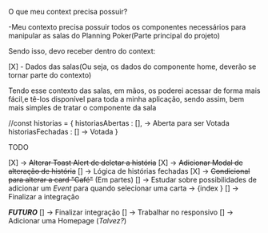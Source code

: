 O que meu context precisa possuir?

-Meu contexto precisa possuir todos os componentes necessários para manipular as salas do Planning Poker(Parte principal do projeto)

Sendo isso, devo receber dentro do context:

[X] - Dados das salas(Ou seja, os dados do componente home, deverão se tornar parte do contexto)

Tendo esse contexto das salas, em mãos, os poderei acessar de forma mais fácil,e tê-los disponível para toda a minha aplicação, sendo assim, bem mais simples de tratar o componente da sala

//const historias = {
historiasAbertas : [], -> Aberta para ser Votada
historiasFechadas : [] -> Votada
}

TODO

[X] -> ~~Alterar Toast Alert de deletar a história~~
[X] -> ~~Adicionar Modal de alteração de história~~
[] -> Lógica de histórias fechadas
[X] -> ~~Condicional para alterar a card "Café"~~ (Em partes)
[] -> Estudar sobre possibilidades de adicionar um _Event_ para quando selecionar uma carta  -> {index }
[] -> Finalizar a integração

**_FUTURO_**
[] -> Finalizar integração
[] -> Trabalhar no responsivo
[] -> Adicionar uma Homepage (_Talvez?_)
